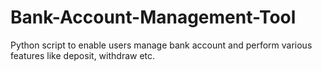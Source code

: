 # Bank-Account-Management-Tool
Python script to enable users manage bank account and perform various features like deposit, withdraw etc.
